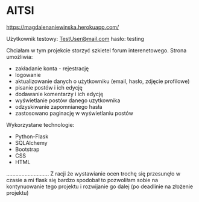 # AITSI

https://magdalenaniewinska.herokuapp.com/

Użytkownik testowy:
TestUser@mail.com
hasło: testing

Chciałam w tym projekcie storzyć szkietel forum interenetowego.
Strona umożliwia:
- zakładanie konta - rejestrację
- logowanie
- aktualizowanie danych o użytkowniku (email, hasło, zdjęcie profilowe)
- pisanie postów i ich edycję
- dodawanie komentarzy i ich edycję
- wyświetlanie postów danego uzytkownika
- odzyskiwanie zapomnianego hasła
- zastosowano paginację w wyświetlaniu postów

Wykorzystane technologie:
- Python-Flask
- SQLAlchemy
- Bootstrap
- CSS
- HTML

............................
Z racji że wystawianie ocen trochę się przesunęło w czasie a mi flask się bardzo spodobał to pozwoliłam sobie na kontynuowanie tego projektu i rozwijanie go dalej (po deadlinie na złożenie projektu) 
